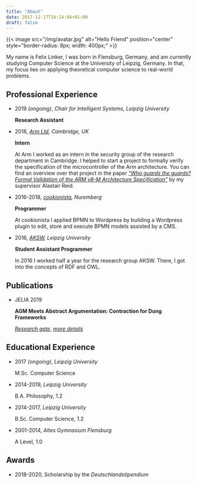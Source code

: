 ```yaml
---
title: "About"
date: 2017-12-17T16:14:04+01:00
draft: false
---
```


{{< image src="/img/avatar.jpg" alt="Hello Friend" position="center" style="border-radius: 8px; width: 400px;" >}}

My name is Felix Linker, I was born in Flensburg, Germany, and am currently studying Computer Science at the University of Leipzig, Germany.
In that, my focus lies on applying theoretical computer science to real-world problems.

## Professional Experience

* 2019 *(ongoing)*, *Chair for Intelligent Systems, Leipzig University*

    **Research Assistant**

* 2018, *[Arm Ltd](https://www.arm.com/), Cambridge, UK*

    **Intern**

    At Arm I worked as an intern in the security group of the research
    department in Cambridge.
    I helped to start a project to formally verify the specification of the
    microcontroller of the Arm architecture.
    You can find an overview over that project in the paper
    [_"Who guards the guards? Formal Validation of the ARM v8-M Architecture Specification"_](https://alastairreid.github.io/papers/OOPSLA_17/)
    by my supervisor Alastair Reid.

* 2016-2018, *[cookionista](https://cookionista.com/), Nuremberg*

    **Programmer**

    At cookionista I applied BPMN to Wordpress by building a Wordpress plugin to
    edit, store and execute BPMN models assisted by a CMS.

* 2016, *[AKSW](http://aksw.org), Leipzig University*

    **Student Assistant Programmer**

    In 2016 I worked half a year for the research group AKSW.
    There, I got into the concepts of RDF and OWL.

## Publications

* JELIA 2019

    **AGM Meets Abstract Argumentation: Contraction for Dung Frameworks**

    [*Research gate*](https://www.researchgate.net/publication/332211310_AGM_Meets_Abstract_Argumentation_Contraction_for_Dung_Frameworks), [*more details*](/works/jelia)

## Educational Experience

* 2017 *(ongoing)*, *Leipzig University*

    M.Sc. Computer Science

* 2014-2019, *Leipzig University*

    B.A. Philosophy, 1.2

* 2014-2017, *Leipzig University*

    B.Sc. Computer Science, 1.2

* 2001-2014, *Altes Gymnasium Flensburg*

    A Level, 1.0

## Awards

* 2018-2020, Scholarship by the *Deutschlandstipendium*
